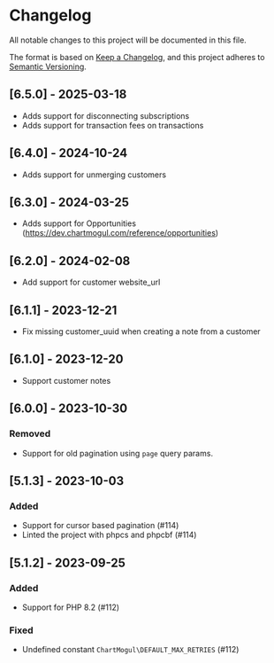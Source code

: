 # Changelog

All notable changes to this project will be documented in this file.

The format is based on [Keep a Changelog],
and this project adheres to [Semantic Versioning].

[Keep a Changelog]: https://keepachangelog.com/en/1.0.0/
[Semantic Versioning]: https://semver.org/spec/v2.0.0.html

## [6.5.0] - 2025-03-18
- Adds support for disconnecting subscriptions
- Adds support for transaction fees on transactions

## [6.4.0] - 2024-10-24
- Adds support for unmerging customers

## [6.3.0] - 2024-03-25
- Adds support for Opportunities (https://dev.chartmogul.com/reference/opportunities)

## [6.2.0] - 2024-02-08
- Add support for customer website_url

## [6.1.1] - 2023-12-21
- Fix missing customer_uuid when creating a note from a customer

## [6.1.0] - 2023-12-20
- Support customer notes

## [6.0.0] - 2023-10-30

### Removed
- Support for old pagination using `page` query params.

## [5.1.3] - 2023-10-03

### Added
- Support for cursor based pagination (#114)
- Linted the project with phpcs and phpcbf (#114)

## [5.1.2] - 2023-09-25

### Added
- Support for PHP 8.2 (#112)

### Fixed
- Undefined constant `ChartMogul\DEFAULT_MAX_RETRIES` (#112)
